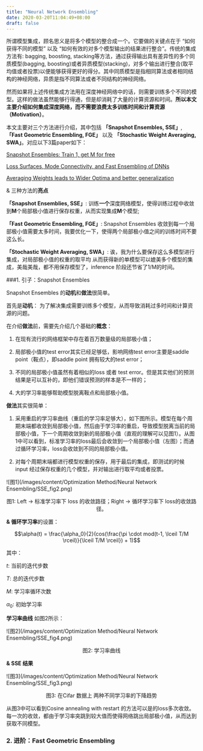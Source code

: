 ```yaml
---
title: "Neural Network Ensembling"
date: 2020-03-20T11:04:49+08:00
draft: false
---
```




所谓模型集成，顾名思义是将多个模型的整合成一个。它要做的关键点在于 “如何获得不同的模型” 以及 “如何有效的对多个模型输出的结果进行整合”。传统的集成方法有: bagging, boosting, stacking等方法，通过获得输出具有差异性的多个同质模型(bagging, boosting)或者异质模型(stacking)，对多个输出进行整合(取平均值或者投票)以便能够获得更好的得分。其中同质模型是指相同算法或者相同结构的神经网络，异质是指不同算法或者不同结构的神经网络。

然而如果将上述传统集成方法用在深度神经网络中的话，则需要训练多个不同的模型。这样的做法虽然能够行得通，但是却消耗了大量的计算资源和时间。**所以本文主要介绍如何集成深度网络，而不需要浪费太多训练时间和计算资源 （Motivation）**。



本文主要对三个方法进行介绍，其中包括 **「Snapshot Ensembles, SSE」**, **「Fast Geometric Ensembling, FGE」** 以及 **「Stochastic Weight Averaging, SWA」**。对应以下3篇paper如下：



[Snapshot Ensembles: Train 1, get M for free](https://arxiv.org/abs/1704.00109)

[Loss Surfaces, Mode Connectivity, and Fast Ensembling of DNNs](https://arxiv.org/abs/1802.10026)

[Averaging Weights leads to Wider Optima and better generalization](https://arxiv.org/abs/1803.05407)



& 三种方法的**亮点**

**「Snapshot Ensemblies, SSE」**: 训练**一个**深度网络模型，使得训练过程中收敛到**M**个局部极小值进行保存权重，从而实现集成**M**个模型;

**「Fast Geometric Ensembling, FGE」**:  Snapshot Ensembles 收敛到每一个局部极小值需要太多时间，我要优化一下，使得两个局部极小值之间的训练时间不要这么长。

**「Stochastic Weight Averaging, SWA」**:  诶，我为什么要保存这么多模型进行集成，对局部极小值的权重的取平均 从而获得新的单模型可以媲美多个模型的集成，美哉美哉，都不用保存模型了，inference 阶段还节省了1/M的时间。





###1. 引子：Snapshot Ensembles

Snapshot Ensembles 的**动机**和**做法**很简单。

首先是**动机**： 为了解决集成需要训练多个模型，从而导致消耗过多时间和计算资源的问题。

在介绍**做法**前，需要先介绍几个基础的**概念**：

1. 在现有流行的网络框架中存在着百万数量级的局部极小值；

2. 局部极小值的test error其实已经足够低，影响网络test error主要是saddle point（鞍点），即saddle point 拥有较大的test error；

3. 不同的局部极小值虽然有着相似的loss 或者 test error。但是其实他们的预测结果是可以互补的，即他们错误预测的样本是不一样的；

4. 大的学习率能够帮助模型脱离鞍点和局部极小值。



**做法**其实很简单：

1. 采用重启的学习率曲线（重启的学习率足够大），如下图所示。模型在每个周期末端都收敛到局部极小值，然后由于学习率的重启，导致模型脱离当前的局部极小值，下一个周期收敛到新的局部极小值（直观的理解可以见图1）。从图1中可以看到，标准学习率的loss最后会收敛到一个局部极小值（左图）；而通过循环学习率，loss会收敛到不同的局部极小值。

2. 对每个周期末端都进行模型权重的保存，用于最后的集成，即测试的时候input 经过保存权重的几个模型，并对输出进行取平均或者投票。 



![图1](/images/content/Optimization Method/Neural Network Ensembling/SSE_fig2.png)

<center>图1: Left -> 标准学习率下 loss 的收敛路径；Right -> 循环学习率下 loss的收敛路径。 </center>



**& 循环学习率**的设置：

 $$\alpha(t) = \frac{\alpha_0}{2}(cos(\frac{\pi \cdot mod(t-1, \lceil T/M \rceil)}{\lceil T/M \rceil}) + 1)$$

其中：

$t$: 当前的迭代步数

$T$: 总的迭代步数

$M$: 学习率循环次数

$\alpha_0$: 初始学习率

**学习率曲线** 如图2所示：

![图2](/images/content/Optimization Method/Neural Network Ensembling/SSE_fig4.png)

<center> 图2: 学习率曲线 </center>



**& SSE 结果**

![图3](/images/content/Optimization Method/Neural Network Ensembling/SSE_fig3.png)

<center> 图3: 在Cifar 数据上 两种不同学习率的下降趋势</center>

从图3中可以看到Cosine annealing with restart 的方法可以是的loss多次收敛。每一次的收敛，都由于学习率突跳到较大值而使得网络跳出局部极小值，从而达到获取不同模型。



### 2. 进阶：**Fast Geometric Ensembling**

